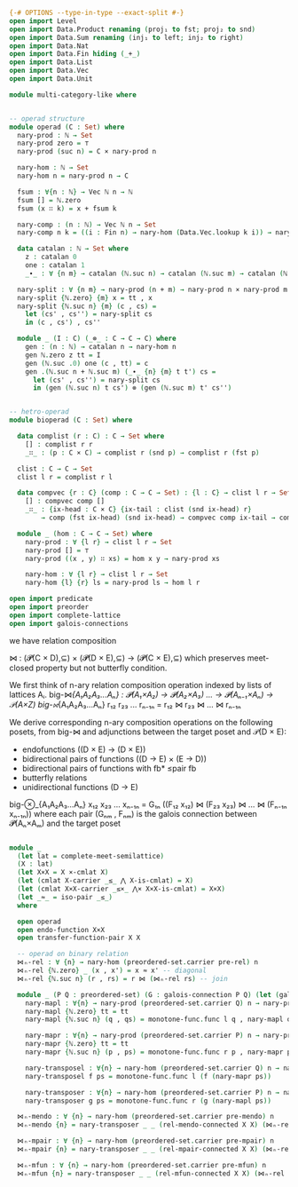 ```agda
{-# OPTIONS --type-in-type --exact-split #-}
open import Level
open import Data.Product renaming (proj₁ to fst; proj₂ to snd)
open import Data.Sum renaming (inj₁ to left; inj₂ to right)
open import Data.Nat
open import Data.Fin hiding (_+_)
open import Data.List
open import Data.Vec
open import Data.Unit

module multi-category-like where


-- operad structure
module operad (C : Set) where
  nary-prod : ℕ → Set
  nary-prod zero = ⊤
  nary-prod (suc n) = C × nary-prod n

  nary-hom : ℕ → Set
  nary-hom n = nary-prod n → C

  fsum : ∀{n : ℕ} → Vec ℕ n → ℕ
  fsum [] = ℕ.zero
  fsum (x ∷ k) = x + fsum k

  nary-comp : (n : ℕ) → Vec ℕ n → Set
  nary-comp n k = ((i : Fin n) → nary-hom (Data.Vec.lookup k i)) → nary-hom n → nary-hom (fsum k)

  data catalan : ℕ → Set where
    z : catalan 0
    one : catalan 1
    _∙_ : ∀ {n m} → catalan (ℕ.suc n) → catalan (ℕ.suc m) → catalan (ℕ.suc n + ℕ.suc m)

  nary-split : ∀ {n m} → nary-prod (n + m) → nary-prod n × nary-prod m
  nary-split {ℕ.zero} {m} x = tt , x
  nary-split {ℕ.suc n} {m} (c , cs) =
    let (cs' , cs'') = nary-split cs
    in (c , cs') , cs''

  module _ (I : C) (_⊗_ : C → C → C) where
    gen : (n : ℕ) → catalan n → nary-hom n
    gen ℕ.zero z tt = I
    gen (ℕ.suc .0) one (c , tt) = c
    gen .(ℕ.suc n + ℕ.suc m) (_∙_ {n} {m} t t') cs =
      let (cs' , cs'') = nary-split cs
      in (gen (ℕ.suc n) t cs') ⊗ (gen (ℕ.suc m) t' cs'')


-- hetro-operad
module bioperad (C : Set) where

  data complist (r : C) : C → Set where
    [] : complist r r
    _∷_ : (p : C × C) → complist r (snd p) → complist r (fst p)

  clist : C → C → Set
  clist l r = complist r l

  data compvec {r : C} (comp : C → C → Set) : {l : C} → clist l r → Set where
    [] : compvec comp []
    _∷_ : {ix-head : C × C} {ix-tail : clist (snd ix-head) r}
        → comp (fst ix-head) (snd ix-head) → compvec comp ix-tail → compvec comp (ix-head ∷ ix-tail)

  module _ (hom : C → C → Set) where
    nary-prod : ∀ {l r} → clist l r → Set
    nary-prod [] = ⊤
    nary-prod ((x , y) ∷ xs) = hom x y → nary-prod xs

    nary-hom : ∀ {l r} → clist l r → Set
    nary-hom {l} {r} ls = nary-prod ls → hom l r

open import predicate
open import preorder
open import complete-lattice
open import galois-connections

```
we have relation composition

⋈ : (𝓟(C × D),⊆) × (𝓟(D × E),⊆) → (𝓟(C × E),⊆)
which preserves meet-closed property but not butterfly condition.

We first think of n-ary relation composition operation indexed by lists of lattices Aᵢ.
big-⋈_{A₁A₂A₃...Aₙ} : 𝓟(A₁×A₂) → 𝓟(A₂×A₃) ... → 𝓟(Aₙ₋₁×Aₙ) → 𝒫(A×Z)
big-⋈_{A₁A₂A₃...Aₙ} r₁₂ r₂₃ ... rₙ₋₁ₙ = r₁₂ ⋈ r₂₃ ⋈ ... ⋈ rₙ₋₁ₙ


We derive corresponding n-ary composition operations on the following posets, from big-⋈ and adjunctions between the target poset and 𝒫(D × E):
- endofunctions ((D × E) → (D × E))
- bidirectional pairs of functions ((D → E) × (E → D))
- bidirectional pairs of functions with fb* ≤pair fb
- butterfly relations
- unidirectional functions (D → E)

big-⊗_{A₁A₂A₃...Aₙ} x₁₂ x₂₃ ... xₙ₋₁ₙ = G₁ₙ ((F₁₂ x₁₂) ⋈ (F₂₃ x₂₃) ⋈ ... ⋈ (Fₙ₋₁ₙ xₙ₋₁ₙ))
  where each pair (Gₙₘ , Fₙₘ) is the galois connection between 𝓟(Aₙ×Aₘ) and the target poset

```agda

module _
  (let lat = complete-meet-semilattice)
  (X : lat)
  (let X×X = X ×-cmlat X)
  (let (cmlat X-carrier _≤_ ⋀ X-is-cmlat) = X)
  (let (cmlat X×X-carrier _≤×_ ⋀× X×X-is-cmlat) = X×X)
  (let _≈_ = iso-pair _≤_)
  where

  open operad
  open endo-function X×X
  open transfer-function-pair X X

  -- operad on binary relation
  ⋈ₙ-rel : ∀ {n} → nary-hom (preordered-set.carrier pre-rel) n
  ⋈ₙ-rel {ℕ.zero} _ (x , x') = x ≈ x' -- diagonal
  ⋈ₙ-rel {ℕ.suc n} (r , rs) = r ⋈ (⋈ₙ-rel rs) -- join

  module _ (P Q : preordered-set) (G : galois-connection P Q) (let (gal-conn l r lr-gal) = G) where
    nary-mapl : ∀{n} → nary-prod (preordered-set.carrier Q) n → nary-prod (preordered-set.carrier P) n
    nary-mapl {ℕ.zero} tt = tt
    nary-mapl {ℕ.suc n} (q , qs) = monotone-func.func l q , nary-mapl qs

    nary-mapr : ∀{n} → nary-prod (preordered-set.carrier P) n → nary-prod (preordered-set.carrier Q) n
    nary-mapr {ℕ.zero} tt = tt
    nary-mapr {ℕ.suc n} (p , ps) = monotone-func.func r p , nary-mapr ps

    nary-transposel : ∀{n} → nary-hom (preordered-set.carrier Q) n → nary-hom (preordered-set.carrier P) n
    nary-transposel f ps = monotone-func.func l (f (nary-mapr ps))

    nary-transposer : ∀{n} → nary-hom (preordered-set.carrier P) n → nary-hom (preordered-set.carrier Q) n
    nary-transposer g ps = monotone-func.func r (g (nary-mapl ps))

  ⋈ₙ-mendo : ∀ {n} → nary-hom (preordered-set.carrier pre-mendo) n
  ⋈ₙ-mendo {n} = nary-transposer _ _ (rel-mendo-connected X X) (⋈ₙ-rel {n})

  ⋈ₙ-mpair : ∀ {n} → nary-hom (preordered-set.carrier pre-mpair) n
  ⋈ₙ-mpair {n} = nary-transposer _ _ (rel-mpair-connected X X) (⋈ₙ-rel {n})

  ⋈ₙ-mfun : ∀ {n} → nary-hom (preordered-set.carrier pre-mfun) n
  ⋈ₙ-mfun {n} = nary-transposer _ _ (rel-mfun-connected X X) (⋈ₙ-rel {n})

```
